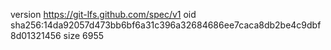 version https://git-lfs.github.com/spec/v1
oid sha256:14da92057d473bb6bf6a31c396a32684686ee7caca8db2be4c9dbf8d01321456
size 6955
